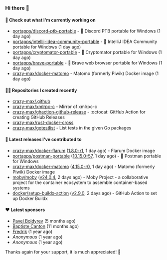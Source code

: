 ### Hi there 👋

#### 👷 Check out what I'm currently working on

- [portapps/discord-ptb-portable](https://github.com/portapps/discord-ptb-portable) - 🚀 Discord PTB portable for Windows (1 day ago)
- [portapps/intellij-idea-community-portable](https://github.com/portapps/intellij-idea-community-portable) - 🚀 IntelliJ IDEA Community portable for Windows (1 day ago)
- [portapps/cryptomator-portable](https://github.com/portapps/cryptomator-portable) - 🚀 Cryptomator portable for Windows (1 day ago)
- [portapps/brave-portable](https://github.com/portapps/brave-portable) - 🚀 Brave web browser portable for Windows (1 day ago)
- [crazy-max/docker-matomo](https://github.com/crazy-max/docker-matomo) - Matomo (formerly Piwik) Docker image (1 day ago)

#### 👨‍💻 Repositories I created recently

- [crazy-max/.github](https://github.com/crazy-max/.github)
- [crazy-max/xmlrpc-c](https://github.com/crazy-max/xmlrpc-c) - Mirror of xmlrpc-c
- [crazy-max/ghaction-github-release](https://github.com/crazy-max/ghaction-github-release) - :octocat: GitHub Action for creating GitHub Releases
- [crazy-max/rust-docker-cross](https://github.com/crazy-max/rust-docker-cross)
- [crazy-max/gotestlist](https://github.com/crazy-max/gotestlist) - List tests in the given Go packages

#### 🚀 Latest releases I've contributed to

- [crazy-max/docker-flarum](https://github.com/crazy-max/docker-flarum) ([1.8.0-r1](https://github.com/crazy-max/docker-flarum/releases/tag/1.8.0-r1), 1 day ago) - Flarum Docker image
- [portapps/postman-portable](https://github.com/portapps/postman-portable) ([10.15.0-57](https://github.com/portapps/postman-portable/releases/tag/10.15.0-57), 1 day ago) - 🚀 Postman portable for Windows
- [crazy-max/docker-matomo](https://github.com/crazy-max/docker-matomo) ([4.15.0-r0](https://github.com/crazy-max/docker-matomo/releases/tag/4.15.0-r0), 1 day ago) - Matomo (formerly Piwik) Docker image
- [moby/moby](https://github.com/moby/moby) ([v24.0.4](https://github.com/moby/moby/releases/tag/v24.0.4), 2 days ago) - Moby Project - a collaborative project for the container ecosystem to assemble container-based systems
- [docker/setup-buildx-action](https://github.com/docker/setup-buildx-action) ([v2.9.0](https://github.com/docker/setup-buildx-action/releases/tag/v2.9.0), 2 days ago) - GitHub Action to set up Docker Buildx

#### ❤️ Latest sponsors
- [Pavel Boldyrev](https://github.com/bpg) (5 months ago)
- [Baptiste Canton](https://github.com/batmac) (11 months ago)
- [Fredrik](https://github.com/fredrikscode) (1 year ago)
- _Anonymous_ (1 year ago)
- _Anonymous_ (1 year ago)

Thanks again for your support, it is much appreciated! 🙏
